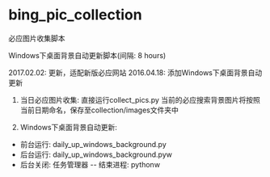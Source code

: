 # bing_pic_collection
必应图片收集脚本  

Windows下桌面背景自动更新脚本(间隔: 8 hours)

2017.02.02: 更新，适配新版必应网站
2016.04.18: 添加Windows下桌面背景自动更新

1. 当日必应图片收集: 直接运行collect_pics.py
当前的必应搜索背景图片将按照当前日期命名，保存至collection/images文件夹中

2. Windows下桌面背景自动更新:
  - 前台运行: daily_up_windows_background.py
  - 后台运行: daily_up_windows_background.pyw
  - 后台关闭: 任务管理器 -- 结束进程: pythonw
